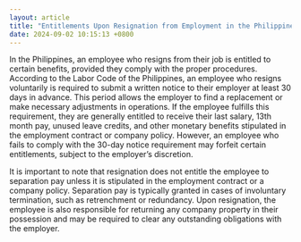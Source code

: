 ```yaml
---
layout: article
title: "Entitlements Upon Resignation from Employment in the Philippines"
date: 2024-09-02 10:15:13 +0800
---
```


<p>In the Philippines, an employee who resigns from their job is entitled to certain benefits, provided they comply with the proper procedures. According to the Labor Code of the Philippines, an employee who resigns voluntarily is required to submit a written notice to their employer at least 30 days in advance. This period allows the employer to find a replacement or make necessary adjustments in operations. If the employee fulfills this requirement, they are generally entitled to receive their last salary, 13th month pay, unused leave credits, and other monetary benefits stipulated in the employment contract or company policy. However, an employee who fails to comply with the 30-day notice requirement may forfeit certain entitlements, subject to the employer’s discretion.</p><p>It is important to note that resignation does not entitle the employee to separation pay unless it is stipulated in the employment contract or a company policy. Separation pay is typically granted in cases of involuntary termination, such as retrenchment or redundancy. Upon resignation, the employee is also responsible for returning any company property in their possession and may be required to clear any outstanding obligations with the employer.</p>